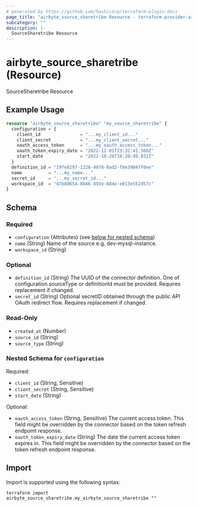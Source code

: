 ```yaml
---
# generated by https://github.com/hashicorp/terraform-plugin-docs
page_title: "airbyte_source_sharetribe Resource - terraform-provider-airbyte"
subcategory: ""
description: |-
  SourceSharetribe Resource
---
```


# airbyte_source_sharetribe (Resource)

SourceSharetribe Resource

## Example Usage

```terraform
resource "airbyte_source_sharetribe" "my_source_sharetribe" {
  configuration = {
    client_id               = "...my_client_id..."
    client_secret           = "...my_client_secret..."
    oauth_access_token      = "...my_oauth_access_token..."
    oauth_token_expiry_date = "2022-12-01T23:32:41.566Z"
    start_date              = "2022-10-26T18:20:49.032Z"
  }
  definition_id = "19fe8297-1226-4078-8ad2-f6e3984ff0ee"
  name          = "...my_name..."
  secret_id     = "...my_secret_id..."
  workspace_id  = "47b89654-8b46-493e-884e-e013e552d57c"
}
```

<!-- schema generated by tfplugindocs -->
## Schema

### Required

- `configuration` (Attributes) (see [below for nested schema](#nestedatt--configuration))
- `name` (String) Name of the source e.g. dev-mysql-instance.
- `workspace_id` (String)

### Optional

- `definition_id` (String) The UUID of the connector definition. One of configuration.sourceType or definitionId must be provided. Requires replacement if changed.
- `secret_id` (String) Optional secretID obtained through the public API OAuth redirect flow. Requires replacement if changed.

### Read-Only

- `created_at` (Number)
- `source_id` (String)
- `source_type` (String)

<a id="nestedatt--configuration"></a>
### Nested Schema for `configuration`

Required:

- `client_id` (String, Sensitive)
- `client_secret` (String, Sensitive)
- `start_date` (String)

Optional:

- `oauth_access_token` (String, Sensitive) The current access token. This field might be overridden by the connector based on the token refresh endpoint response.
- `oauth_token_expiry_date` (String) The date the current access token expires in. This field might be overridden by the connector based on the token refresh endpoint response.

## Import

Import is supported using the following syntax:

```shell
terraform import airbyte_source_sharetribe.my_airbyte_source_sharetribe ""
```
